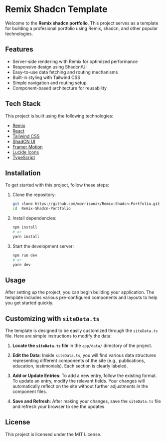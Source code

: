 # Remix Shadcn Template

Welcome to the **Remix shadcn portfolio**. This project serves as a template for building a profesional portfolio using Remix, shadcn, and other popular technologies.

## Features

- Server-side rendering with Remix for optimized performance
- Responsive design using Shadcn/UI
- Easy-to-use data fetching and routing mechanisms
- Built-in styling with Tailwind CSS
- Simple navigation and routing setup
- Component-based architecture for reusability

## Tech Stack

This project is built using the following technologies:

- [Remix](https://remix.run/)
- [React](https://reactjs.org/)
- [Tailwind CSS](https://tailwindcss.com/)
- [ShadCN UI](https://ui.shadcn.com/)
- [Framer Motion](https://www.framer.com/motion/)
- [Lucide Icons](https://lucide.dev/)
- [TypeScript](https://www.typescriptlang.org/)

## Installation

To get started with this project, follow these steps:

1. Clone the repository:
   ```bash
   git clone https://github.com/morrisonak/Remix-Shadcn-Portfolio.git
   cd  Remix-Shadcn-Portfolio
   ```
2. Install dependencies:
   ```bash
   npm install
   # or
   yarn install
   ```

3. Start the development server:
   ```bash
   npm run dev
   # or
   yarn dev
   ```

## Usage

After setting up the project, you can begin building your application. The template includes various pre-configured components and layouts to help you get started quickly.
 
## Customizing with `siteData.ts`

The template is designed to be easily customized through the `siteData.ts` file. Here are simple instructions to modify the data:

1. **Locate the `siteData.ts` file** in the `app/data/` directory of the project.

2. **Edit the Data**: Inside `siteData.ts`, you will find various data structures representing different components of the site (e.g., publications, education, testimonials). Each section is clearly labeled.

3. **Add or Update Entries**: To add a new entry, follow the existing format. To update an entry, modify the relevant fields. Your changes will automatically reflect on the site without further adjustments in the component files.

4. **Save and Refresh**: After making your changes, save the `siteData.ts` file and refresh your browser to see the updates.

## License

This project is licensed under the MIT License.
